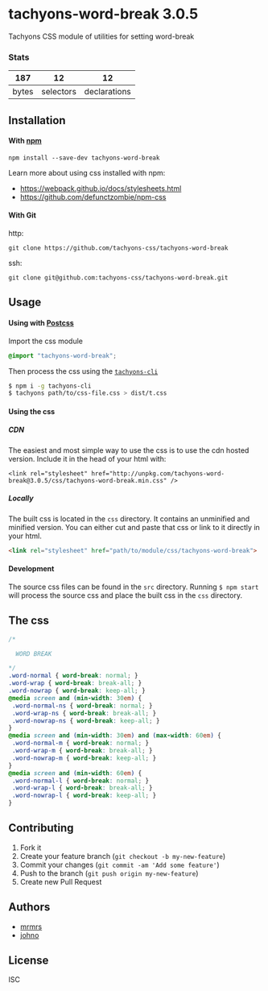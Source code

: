 # tachyons-word-break 3.0.5

Tachyons CSS module of utilities for setting word-break

### Stats

187 | 12 | 12
---|---|---
bytes | selectors | declarations

## Installation

#### With [npm](https://npmjs.com)

```
npm install --save-dev tachyons-word-break
```

Learn more about using css installed with npm:
* https://webpack.github.io/docs/stylesheets.html
* https://github.com/defunctzombie/npm-css

#### With Git

http:
```
git clone https://github.com/tachyons-css/tachyons-word-break
```

ssh:
```
git clone git@github.com:tachyons-css/tachyons-word-break.git
```

## Usage

#### Using with [Postcss](https://github.com/postcss/postcss)

Import the css module

```css
@import "tachyons-word-break";
```

Then process the css using the [`tachyons-cli`](https://github.com/tachyons-css/tachyons-cli)

```sh
$ npm i -g tachyons-cli
$ tachyons path/to/css-file.css > dist/t.css
```

#### Using the css

##### CDN
The easiest and most simple way to use the css is to use the cdn hosted version. Include it in the head of your html with:

```
<link rel="stylesheet" href="http://unpkg.com/tachyons-word-break@3.0.5/css/tachyons-word-break.min.css" />
```

##### Locally
The built css is located in the `css` directory. It contains an unminified and minified version.
You can either cut and paste that css or link to it directly in your html.

```html
<link rel="stylesheet" href="path/to/module/css/tachyons-word-break">
```

#### Development

The source css files can be found in the `src` directory.
Running `$ npm start` will process the source css and place the built css in the `css` directory.

## The css

```css
/*

  WORD BREAK

*/
.word-normal { word-break: normal; }
.word-wrap { word-break: break-all; }
.word-nowrap { word-break: keep-all; }
@media screen and (min-width: 30em) {
 .word-normal-ns { word-break: normal; }
 .word-wrap-ns { word-break: break-all; }
 .word-nowrap-ns { word-break: keep-all; }
}
@media screen and (min-width: 30em) and (max-width: 60em) {
 .word-normal-m { word-break: normal; }
 .word-wrap-m { word-break: break-all; }
 .word-nowrap-m { word-break: keep-all; }
}
@media screen and (min-width: 60em) {
 .word-normal-l { word-break: normal; }
 .word-wrap-l { word-break: break-all; }
 .word-nowrap-l { word-break: keep-all; }
}
```

## Contributing

1. Fork it
2. Create your feature branch (`git checkout -b my-new-feature`)
3. Commit your changes (`git commit -am 'Add some feature'`)
4. Push to the branch (`git push origin my-new-feature`)
5. Create new Pull Request

## Authors

* [mrmrs](http://mrmrs.io)
* [johno](http://johnotander.com)

## License

ISC


